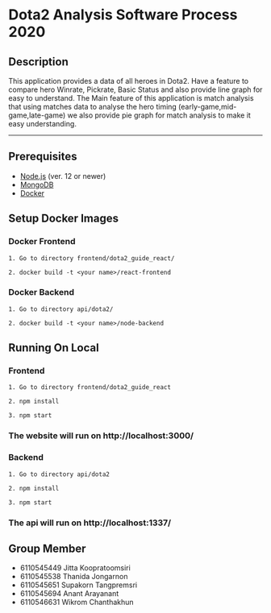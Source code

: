 # **Dota2 Analysis Software Process 2020**

## **Description**
<p> This application provides a data of all heroes in Dota2. Have a feature to compare hero Winrate, Pickrate, Basic Status and also provide line graph for easy to understand. The Main feature of this application is match analysis that using matches data to analyse the hero timing (early-game,mid-game,late-game) we also provide pie graph for match analysis to make it easy understanding. </p>

---
## **Prerequisites**
- [Node.js](https://nodejs.org/en/)  (ver. 12 or newer) 
- [MongoDB](https://www.mongodb.com/1)
- [Docker](https://www.docker.com/)
    


## **Setup Docker Images**
### Docker Frontend
```
1. Go to directory frontend/dota2_guide_react/
```
```
2. docker build -t <your name>/react-frontend
```

### Docker Backend
```
1. Go to directory api/dota2/
```
```
2. docker build -t <your name>/node-backend
```

## **Running On Local**
### **Frontend**
```
1. Go to directory frontend/dota2_guide_react
```
```
2. npm install
```
```
3. npm start
```
### The website will run on http://localhost:3000/

### **Backend**
```
1. Go to directory api/dota2
```
```
2. npm install
```
```
3. npm start
```
### The api will run on http://localhost:1337/

## Group Member
* 6110545449	Jitta Koopratoomsiri
* 6110545538	Thanida Jongarnon
* 6110545651	Supakorn Tangpremsri
* 6110545694	Anant Arayanant
* 6110546631	Wikrom Chanthakhun
